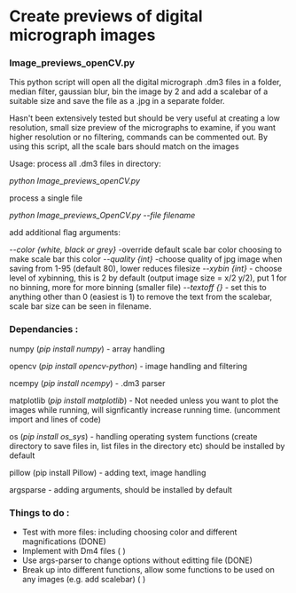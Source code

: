 # Create previews of digital micrograph images
### Image_previews_openCV.py

This python script will open all the digital micrograph .dm3 files in a folder, median filter, gaussian blur, bin the image by 2 and add a scalebar of a suitable size and save the file as a .jpg in a separate folder. 

Hasn't been extensively tested but should be very useful at creating a low resolution, small size preview of the micrographs to examine, if you want higher resolution or no filtering, commands can be commented out. By using this script, all the scale bars should match on the images  

Usage: 
process all .dm3 files in directory:

 *python Image_previews_openCV.py*

process a single file 

*python Image_previews_OpenCV.py --file filename*

add additional flag arguments: 

*--color {white, black or  grey}* -override default scale bar color choosing to make scale bar this color
*--quality {int}* -choose quality of jpg image when saving from 1-95 (default 80), lower reduces filesize
*--xybin {int}* - choose level of xybinning, this is 2 by default (output image size = x/2 y/2), put 1 for no binning, more for more binning (smaller file) 
*--textoff {}* - set this to anything other than 0 (easiest is 1) to remove the text from the scalebar, scale bar size can be seen in filename.
 
 

### Dependancies :

numpy (*pip install numpy*) - array handling 

opencv (*pip install opencv-python*) - image handling and filtering 

ncempy (*pip install ncempy*) - .dm3 parser 

matplotlib (*pip install matplotlib*) - Not needed unless you want to plot the images while running, will signficantly increase running time. (uncomment import and lines of code)

os (*pip install os_sys*) - handling operating system functions (create directory to save files in, list files in the directory etc) should be installed by default

pillow (pip install Pillow) - adding text, image handling

argsparse - adding arguments, should be installed by default

### Things to do :

- Test with more files: including choosing color and different magnifications (DONE) 
- Implement with Dm4 files   (   ) 
- Use args-parser to change options without editting file (DONE) 
- Break up into different functions, allow some functions to be used on any images (e.g. add scalebar) (   ) 


